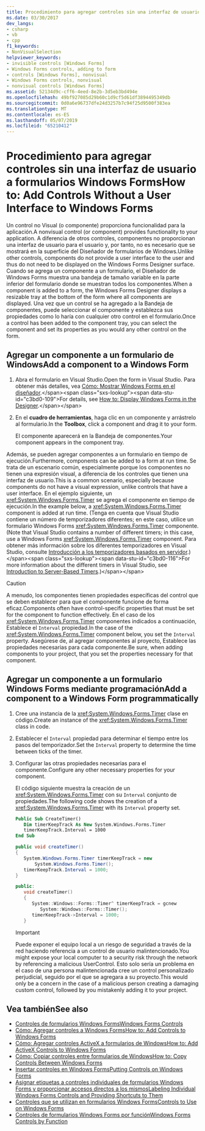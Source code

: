 ```yaml
---
title: Procedimiento para agregar controles sin una interfaz de usuario a formularios Windows Forms
ms.date: 03/30/2017
dev_langs:
- csharp
- vb
- cpp
f1_keywords:
- NonVisualSelection
helpviewer_keywords:
- invisible controls [Windows Forms]
- Windows Forms controls, adding to form
- controls [Windows Forms], nonvisual
- Windows Forms controls, nonvisual
- nonvisual controls [Windows Forms]
ms.assetid: 52134d9c-cff6-4eed-8e2b-3d5eb3bd494e
ms.openlocfilehash: 49bf927085d29b60c1d9cf5d61df3894495349db
ms.sourcegitcommit: 0d0a6e96737dfe24d3257b7c94f25d9500f383ea
ms.translationtype: MT
ms.contentlocale: es-ES
ms.lasthandoff: 05/07/2019
ms.locfileid: "65210412"
---
```

# <a name="how-to-add-controls-without-a-user-interface-to-windows-forms"></a><span data-ttu-id="c3bd0-102">Procedimiento para agregar controles sin una interfaz de usuario a formularios Windows Forms</span><span class="sxs-lookup"><span data-stu-id="c3bd0-102">How to: Add Controls Without a User Interface to Windows Forms</span></span>

<span data-ttu-id="c3bd0-103">Un control no Visual (o componente) proporciona funcionalidad para la aplicación.</span><span class="sxs-lookup"><span data-stu-id="c3bd0-103">A nonvisual control (or component) provides functionality to your application.</span></span> <span data-ttu-id="c3bd0-104">A diferencia de otros controles, componentes no proporcionan una interfaz de usuario para el usuario y, por tanto, no es necesario que se mostrará en la superficie del Diseñador de formularios de Windows.</span><span class="sxs-lookup"><span data-stu-id="c3bd0-104">Unlike other controls, components do not provide a user interface to the user and thus do not need to be displayed on the Windows Forms Designer surface.</span></span> <span data-ttu-id="c3bd0-105">Cuando se agrega un componente a un formulario, el Diseñador de Windows Forms muestra una bandeja de tamaño variable en la parte inferior del formulario donde se muestran todos los componentes.</span><span class="sxs-lookup"><span data-stu-id="c3bd0-105">When a component is added to a form, the Windows Forms Designer displays a resizable tray at the bottom of the form where all components are displayed.</span></span> <span data-ttu-id="c3bd0-106">Una vez que un control se ha agregado a la Bandeja de componentes, puede seleccionar el componente y establezca sus propiedades como lo haría con cualquier otro control en el formulario.</span><span class="sxs-lookup"><span data-stu-id="c3bd0-106">Once a control has been added to the component tray, you can select the component and set its properties as you would any other control on the form.</span></span>

## <a name="add-a-component-to-a-windows-form"></a><span data-ttu-id="c3bd0-107">Agregar un componente a un formulario de Windows</span><span class="sxs-lookup"><span data-stu-id="c3bd0-107">Add a component to a Windows Form</span></span>

1. <span data-ttu-id="c3bd0-108">Abra el formulario en Visual Studio.</span><span class="sxs-lookup"><span data-stu-id="c3bd0-108">Open the form in Visual Studio.</span></span> <span data-ttu-id="c3bd0-109">Para obtener más detalles, vea [Cómo: Mostrar Windows Forms en el diseñador](https://docs.microsoft.com/previous-versions/visualstudio/visual-studio-2010/w5yd62ts(v=vs.100)).</span><span class="sxs-lookup"><span data-stu-id="c3bd0-109">For details, see [How to: Display Windows Forms in the Designer](https://docs.microsoft.com/previous-versions/visualstudio/visual-studio-2010/w5yd62ts(v=vs.100)).</span></span>

2. <span data-ttu-id="c3bd0-110">En el **cuadro de herramientas**, haga clic en un componente y arrástrelo al formulario.</span><span class="sxs-lookup"><span data-stu-id="c3bd0-110">In the **Toolbox**, click a component and drag it to your form.</span></span>

     <span data-ttu-id="c3bd0-111">El componente aparecerá en la Bandeja de componentes.</span><span class="sxs-lookup"><span data-stu-id="c3bd0-111">Your component appears in the component tray.</span></span>

<span data-ttu-id="c3bd0-112">Además, se pueden agregar componentes a un formulario en tiempo de ejecución.</span><span class="sxs-lookup"><span data-stu-id="c3bd0-112">Furthermore, components can be added to a form at run time.</span></span> <span data-ttu-id="c3bd0-113">Se trata de un escenario común, especialmente porque los componentes no tienen una expresión visual, a diferencia de los controles que tienen una interfaz de usuario.</span><span class="sxs-lookup"><span data-stu-id="c3bd0-113">This is a common scenario, especially because components do not have a visual expression, unlike controls that have a user interface.</span></span> <span data-ttu-id="c3bd0-114">En el ejemplo siguiente, un <xref:System.Windows.Forms.Timer> se agrega el componente en tiempo de ejecución.</span><span class="sxs-lookup"><span data-stu-id="c3bd0-114">In the example below, a <xref:System.Windows.Forms.Timer> component is added at run time.</span></span> <span data-ttu-id="c3bd0-115">(Tenga en cuenta que Visual Studio contiene un número de temporizadores diferentes; en este caso, utilice un formulario Windows Forms <xref:System.Windows.Forms.Timer> componente.</span><span class="sxs-lookup"><span data-stu-id="c3bd0-115">(Note that Visual Studio contains a number of different timers; in this case, use a Windows Forms <xref:System.Windows.Forms.Timer> component.</span></span> <span data-ttu-id="c3bd0-116">Para obtener más información sobre los diferentes temporizadores en Visual Studio, consulte [Introducción a los temporizadores basados en servidor](https://docs.microsoft.com/previous-versions/visualstudio/visual-studio-2008/tb9yt5e6(v=vs.90)).)</span><span class="sxs-lookup"><span data-stu-id="c3bd0-116">For more information about the different timers in Visual Studio, see [Introduction to Server-Based Timers](https://docs.microsoft.com/previous-versions/visualstudio/visual-studio-2008/tb9yt5e6(v=vs.90)).)</span></span>

> [!CAUTION]
> <span data-ttu-id="c3bd0-117">A menudo, los componentes tienen propiedades específicas del control que se deben establecer para que el componente funcione de forma eficaz.</span><span class="sxs-lookup"><span data-stu-id="c3bd0-117">Components often have control-specific properties that must be set for the component to function effectively.</span></span> <span data-ttu-id="c3bd0-118">En el caso de los <xref:System.Windows.Forms.Timer> componentes indicados a continuación, Establece el `Interval` propiedad.</span><span class="sxs-lookup"><span data-stu-id="c3bd0-118">In the case of the <xref:System.Windows.Forms.Timer> component below, you set the `Interval` property.</span></span> <span data-ttu-id="c3bd0-119">Asegúrese de, al agregar componentes al proyecto, Establece las propiedades necesarias para cada componente.</span><span class="sxs-lookup"><span data-stu-id="c3bd0-119">Be sure, when adding components to your project, that you set the properties necessary for that component.</span></span>

## <a name="add-a-component-to-a-windows-form-programmatically"></a><span data-ttu-id="c3bd0-120">Agregar un componente a un formulario Windows Forms mediante programación</span><span class="sxs-lookup"><span data-stu-id="c3bd0-120">Add a component to a Windows Form programmatically</span></span>

1. <span data-ttu-id="c3bd0-121">Cree una instancia de la <xref:System.Windows.Forms.Timer> clase en código.</span><span class="sxs-lookup"><span data-stu-id="c3bd0-121">Create an instance of the <xref:System.Windows.Forms.Timer> class in code.</span></span>

2. <span data-ttu-id="c3bd0-122">Establecer el `Interval` propiedad para determinar el tiempo entre los pasos del temporizador.</span><span class="sxs-lookup"><span data-stu-id="c3bd0-122">Set the `Interval` property to determine the time between ticks of the timer.</span></span>

3. <span data-ttu-id="c3bd0-123">Configurar las otras propiedades necesarias para el componente.</span><span class="sxs-lookup"><span data-stu-id="c3bd0-123">Configure any other necessary properties for your component.</span></span>

     <span data-ttu-id="c3bd0-124">El código siguiente muestra la creación de un <xref:System.Windows.Forms.Timer> con su `Interval` conjunto de propiedades.</span><span class="sxs-lookup"><span data-stu-id="c3bd0-124">The following code shows the creation of a <xref:System.Windows.Forms.Timer> with its `Interval` property set.</span></span>

    ```vb
    Public Sub CreateTimer()
       Dim timerKeepTrack As New System.Windows.Forms.Timer
       timerKeepTrack.Interval = 1000
    End Sub
    ```

    ```csharp
    public void createTimer()
    {
       System.Windows.Forms.Timer timerKeepTrack = new
           System.Windows.Forms.Timer();
       timerKeepTrack.Interval = 1000;
    }
    ```

    ```cpp
    public:
       void createTimer()
       {
          System::Windows::Forms::Timer^ timerKeepTrack = gcnew
             System::Windows::Forms::Timer();
          timerKeepTrack->Interval = 1000;
       }
    ```

    > [!IMPORTANT]
    > <span data-ttu-id="c3bd0-125">Puede exponer el equipo local a un riesgo de seguridad a través de la red haciendo referencia a un control de usuario malintencionado.</span><span class="sxs-lookup"><span data-stu-id="c3bd0-125">You might expose your local computer to a security risk through the network by referencing a malicious UserControl.</span></span> <span data-ttu-id="c3bd0-126">Esto solo sería un problema en el caso de una persona malintencionada cree un control personalizado perjudicial, seguido por el que se agregara a su proyecto.</span><span class="sxs-lookup"><span data-stu-id="c3bd0-126">This would only be a concern in the case of a malicious person creating a damaging custom control, followed by you mistakenly adding it to your project.</span></span>

## <a name="see-also"></a><span data-ttu-id="c3bd0-127">Vea también</span><span class="sxs-lookup"><span data-stu-id="c3bd0-127">See also</span></span>

- [<span data-ttu-id="c3bd0-128">Controles de formularios Windows Forms</span><span class="sxs-lookup"><span data-stu-id="c3bd0-128">Windows Forms Controls</span></span>](index.md)
- [<span data-ttu-id="c3bd0-129">Cómo: Agregar controles a Windows Forms</span><span class="sxs-lookup"><span data-stu-id="c3bd0-129">How to: Add Controls to Windows Forms</span></span>](how-to-add-controls-to-windows-forms.md)
- [<span data-ttu-id="c3bd0-130">Cómo: Agregar controles ActiveX a formularios de Windows</span><span class="sxs-lookup"><span data-stu-id="c3bd0-130">How to: Add ActiveX Controls to Windows Forms</span></span>](how-to-add-activex-controls-to-windows-forms.md)
- [<span data-ttu-id="c3bd0-131">Cómo: Copiar controles entre formularios de Windows</span><span class="sxs-lookup"><span data-stu-id="c3bd0-131">How to: Copy Controls Between Windows Forms</span></span>](how-to-copy-controls-between-windows-forms.md)
- [<span data-ttu-id="c3bd0-132">Insertar controles en Windows Forms</span><span class="sxs-lookup"><span data-stu-id="c3bd0-132">Putting Controls on Windows Forms</span></span>](putting-controls-on-windows-forms.md)
- [<span data-ttu-id="c3bd0-133">Asignar etiquetas a controles individuales de formularios Windows Forms y proporcionar accesos directos a los mismos</span><span class="sxs-lookup"><span data-stu-id="c3bd0-133">Labeling Individual Windows Forms Controls and Providing Shortcuts to Them</span></span>](labeling-individual-windows-forms-controls-and-providing-shortcuts-to-them.md)
- [<span data-ttu-id="c3bd0-134">Controles que se utilizan en formularios Windows Forms</span><span class="sxs-lookup"><span data-stu-id="c3bd0-134">Controls to Use on Windows Forms</span></span>](controls-to-use-on-windows-forms.md)
- [<span data-ttu-id="c3bd0-135">Controles de formularios Windows Forms por función</span><span class="sxs-lookup"><span data-stu-id="c3bd0-135">Windows Forms Controls by Function</span></span>](windows-forms-controls-by-function.md)
